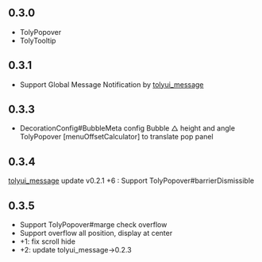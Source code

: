 ## 0.3.0

* TolyPopover 
* TolyTooltip 

## 0.3.1

* Support Global Message Notification by [tolyui_message](https://pub.dev/packages/tolyui_message)

## 0.3.3

* DecorationConfig#BubbleMeta config Bubble △ height and angle
  TolyPopover [menuOffsetCalculator] to translate pop panel 

## 0.3.4

[tolyui_message](https://pub.dev/packages/tolyui_message) update v0.2.1
+6 : Support TolyPopover#barrierDismissible 

## 0.3.5

* Support TolyPopover#marge check overflow
* Support overflow all position, display at center
* +1: fix scroll hide
* +2: update tolyui_message->0.2.3